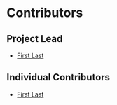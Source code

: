 # Contributors

## Project Lead

* [First Last](https://github.com/ghusername)

## Individual Contributors

* [First Last](https://github.com/ghusername)
